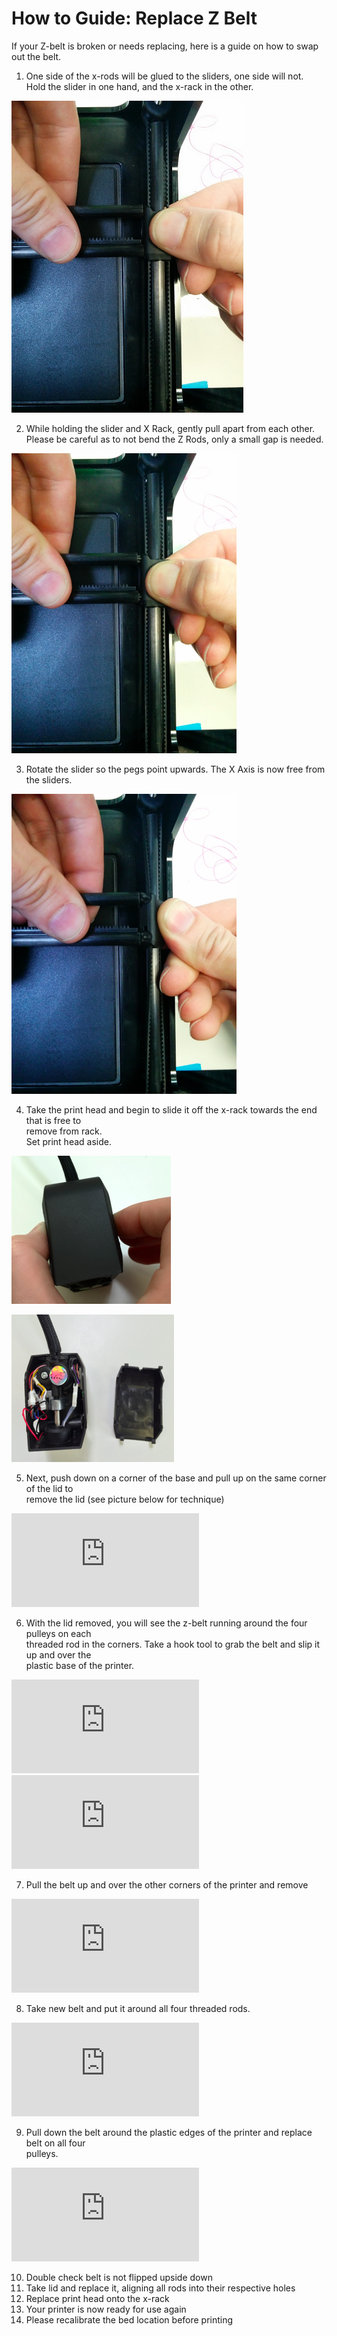 # How to Guide: Replace Z Belt

If your Z-belt is broken or needs replacing, here is a guide on how to swap out the belt.

  
1. One side of the x-rods will be glued to the sliders, one side will not.  
Hold the slider in one hand, and the x-rack in the other.

![](../.gitbook/assets/micro_1.png)

2. While holding the slider and X Rack, gently pull apart from each other.  
Please be careful as to not bend the Z Rods, only a small gap is needed.

![](../.gitbook/assets/micro_2.png)

3. Rotate the slider so the pegs point upwards. The X Axis is now free from the sliders.

![](../.gitbook/assets/micro_3.png)

4. Take the print head and begin to slide it off the x-rack towards the end that is free to  
remove from rack.  
Set print head aside.

![](../.gitbook/assets/micro_4.png)

![](../.gitbook/assets/micro_5.png)

5. Next, push down on a corner of the base and pull up on the same corner of the lid to  
remove the lid \(see picture below for technique\)

![](https://support.printm3d.com/scripts/file.php?view=Y&file=53d361b4843d88e061bf1099bba5bd31)

6. With the lid removed, you will see the z-belt running around the four pulleys on each  
threaded rod in the corners. Take a hook tool to grab the belt and slip it up and over the  
plastic base of the printer.

![](https://support.printm3d.com/scripts/file.php?view=Y&file=8ef7aa1fb2999a4023d3270e1d223ae8)![](https://support.printm3d.com/scripts/file.php?view=Y&file=2ee7d3e04e8aa6ba44546c75a098aaa8)

7. Pull the belt up and over the other corners of the printer and remove

![](https://support.printm3d.com/scripts/file.php?view=Y&file=94a290c6245d3d2c73e961ab1d9c1494)

8. Take new belt and put it around all four threaded rods.

![](https://support.printm3d.com/scripts/file.php?view=Y&file=abb6f55a4a30ff254a73dab24e0040cf)

9. Pull down the belt around the plastic edges of the printer and replace belt on all four  
pulleys.

![](https://support.printm3d.com/scripts/file.php?view=Y&file=7c9061941cb9c6dbd7f94178e1b62c7d)

10. Double check belt is not flipped upside down  
11. Take lid and replace it, aligning all rods into their respective holes  
12. Replace print head onto the x-rack  
13. Your printer is now ready for use again  
14. Please recalibrate the bed location before printing

